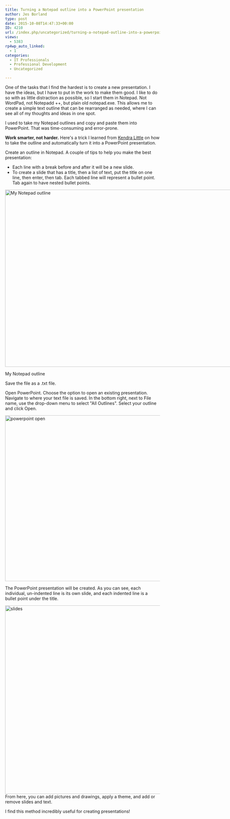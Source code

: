 ```yaml
---
title: Turning a Notepad outline into a PowerPoint presentation
author: Jes Borland
type: post
date: 2015-10-08T14:47:33+00:00
ID: 4210
url: /index.php/uncategorized/turning-a-notepad-outline-into-a-powerpoint-presentation/
views:
  - 5383
rp4wp_auto_linked:
  - 1
categories:
  - IT Professionals
  - Professional Development
  - Uncategorized

---
```

One of the tasks that I find the hardest is to create a new presentation. I have the ideas, but I have to put in the work to make them good. I like to do so with as little distraction as possible, so I start them in Notepad. Not WordPad, not Notepadd ++, but plain old notepad.exe. This allows me to create a simple text outline that can be rearranged as needed, where I can see all of my thoughts and ideas in one spot.

I used to take my Notepad outlines and copy and paste them into PowerPoint. That was time-consuming and error-prone.

**Work smarter, not harder.** Here's a trick I learned from <a href="http://www.brentozar.com/team/kendra-little/" target="_blank">Kendra Little</a> on how to take the outline and automatically turn it into a PowerPoint presentation.

Create an outline in Notepad. A couple of tips to help you make the best presentation:

  * Each line with a break before and after it will be a new slide.
  * To create a slide that has a title, then a list of text, put the title on one line, then enter, then tab. Each tabbed line will represent a bullet point. Tab again to have nested bullet points.

<div id="attachment_4211" style="width: 784px" class="wp-caption aligncenter">
  <a href="/wp-content/uploads/2015/10/notepad-outline.png"><img class="size-full wp-image-4211" src="/wp-content/uploads/2015/10/notepad-outline.png" alt="My Notepad outline" width="774" height="577" srcset="/wp-content/uploads/2015/10/notepad-outline.png 774w, /wp-content/uploads/2015/10/notepad-outline-300x223.png 300w" sizes="(max-width: 774px) 100vw, 774px" /></a>
  
  <p class="wp-caption-text">
    My Notepad outline
  </p>
</div>

Save the file as a .txt file.

Open PowerPoint. Choose the option to open an existing presentation. Navigate to where your text file is saved. In the bottom right, next to File name, use the drop-down menu to select "All Outlines". Select your outline and click Open.

[<img class="aligncenter size-full wp-image-4212" src="/wp-content/uploads/2015/10/powerpoint-open.png" alt="powerpoint open" width="957" height="540" srcset="/wp-content/uploads/2015/10/powerpoint-open.png 957w, /wp-content/uploads/2015/10/powerpoint-open-300x169.png 300w" sizes="(max-width: 957px) 100vw, 957px" />][1]

The PowerPoint presentation will be created. As you can see, each individual, un-indented line is its own slide, and each indented line is a bullet point under the title.

[<img class="aligncenter size-full wp-image-4213" src="/wp-content/uploads/2015/10/slides.png" alt="slides" width="1359" height="614" srcset="/wp-content/uploads/2015/10/slides.png 1359w, /wp-content/uploads/2015/10/slides-300x135.png 300w, /wp-content/uploads/2015/10/slides-1024x462.png 1024w" sizes="(max-width: 1359px) 100vw, 1359px" />][2]From here, you can add pictures and drawings, apply a theme, and add or remove slides and text.

I find this method incredibly useful for creating presentations!

&nbsp;

 [1]: /wp-content/uploads/2015/10/powerpoint-open.png
 [2]: /wp-content/uploads/2015/10/slides.png